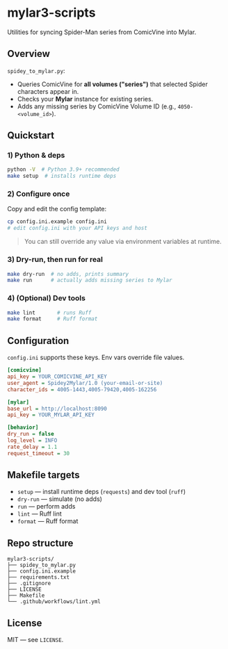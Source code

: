 # mylar3-scripts

Utilities for syncing Spider-Man series from ComicVine into Mylar.

## Overview

`spidey_to_mylar.py`:
- Queries ComicVine for **all volumes ("series")** that selected Spider characters appear in.
- Checks your **Mylar** instance for existing series.
- Adds any missing series by ComicVine Volume ID (e.g., `4050-<volume_id>`).

## Quickstart

### 1) Python & deps
```bash
python -V  # Python 3.9+ recommended
make setup  # installs runtime deps
```

### 2) Configure once
Copy and edit the config template:
```bash
cp config.ini.example config.ini
# edit config.ini with your API keys and host
```
> You can still override any value via environment variables at runtime.

### 3) Dry-run, then run for real
```bash
make dry-run  # no adds, prints summary
make run      # actually adds missing series to Mylar
```

### 4) (Optional) Dev tools
```bash
make lint       # runs Ruff
make format     # Ruff format
```

## Configuration

`config.ini` supports these keys. Env vars override file values.

```ini
[comicvine]
api_key = YOUR_COMICVINE_API_KEY
user_agent = Spidey2Mylar/1.0 (your-email-or-site)
character_ids = 4005-1443,4005-79420,4005-162256

[mylar]
base_url = http://localhost:8090
api_key = YOUR_MYLAR_API_KEY

[behavior]
dry_run = false
log_level = INFO
rate_delay = 1.1
request_timeout = 30
```

## Makefile targets

- `setup`   — install runtime deps (`requests`) and dev tool (`ruff`)
- `dry-run` — simulate (no adds)
- `run`     — perform adds
- `lint`    — Ruff lint
- `format`  — Ruff format

## Repo structure

```
mylar3-scripts/
├── spidey_to_mylar.py
├── config.ini.example
├── requirements.txt
├── .gitignore
├── LICENSE
├── Makefile
└── .github/workflows/lint.yml
```

## License

MIT — see `LICENSE`.